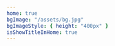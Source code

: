 ```yaml
---
home: true
bgImage: "/assets/bg.jpg"
bgImageStyle: { height: "400px" }
isShowTitleInHome: true
---
```

